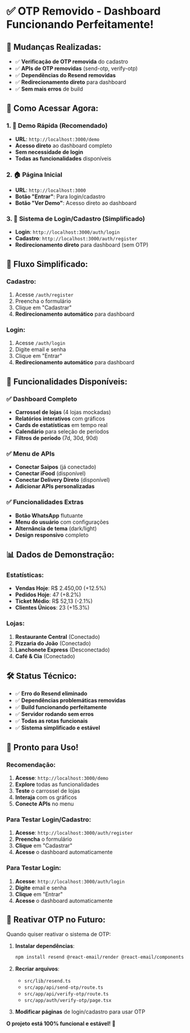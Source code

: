 # ✅ **OTP Removido - Dashboard Funcionando Perfeitamente!**

## 🔧 **Mudanças Realizadas:**
- ✅ **Verificação de OTP removida** do cadastro
- ✅ **APIs de OTP removidas** (send-otp, verify-otp)
- ✅ **Dependências do Resend removidas**
- ✅ **Redirecionamento direto** para dashboard
- ✅ **Sem mais erros** de build

## 🚀 **Como Acessar Agora:**

### **1. 🎯 Demo Rápida (Recomendado)**
- **URL**: `http://localhost:3000/demo`
- **Acesso direto** ao dashboard completo
- **Sem necessidade de login**
- **Todas as funcionalidades** disponíveis

### **2. 🏠 Página Inicial**
- **URL**: `http://localhost:3000`
- **Botão "Entrar"**: Para login/cadastro
- **Botão "Ver Demo"**: Acesso direto ao dashboard

### **3. 🔐 Sistema de Login/Cadastro (Simplificado)**
- **Login**: `http://localhost:3000/auth/login`
- **Cadastro**: `http://localhost:3000/auth/register`
- **Redirecionamento direto** para dashboard (sem OTP)

## 🎯 **Fluxo Simplificado:**

### **Cadastro:**
1. Acesse `/auth/register`
2. Preencha o formulário
3. Clique em "Cadastrar"
4. **Redirecionamento automático** para dashboard

### **Login:**
1. Acesse `/auth/login`
2. Digite email e senha
3. Clique em "Entrar"
4. **Redirecionamento automático** para dashboard

## 🎨 **Funcionalidades Disponíveis:**

### **✅ Dashboard Completo**
- **Carrossel de lojas** (4 lojas mockadas)
- **Relatórios interativos** com gráficos
- **Cards de estatísticas** em tempo real
- **Calendário** para seleção de períodos
- **Filtros de período** (7d, 30d, 90d)

### **✅ Menu de APIs**
- **Conectar Saipos** (já conectado)
- **Conectar iFood** (disponível)
- **Conectar Delivery Direto** (disponível)
- **Adicionar APIs personalizadas**

### **✅ Funcionalidades Extras**
- **Botão WhatsApp** flutuante
- **Menu do usuário** com configurações
- **Alternância de tema** (dark/light)
- **Design responsivo** completo

## 📊 **Dados de Demonstração:**

### **Estatísticas:**
- **Vendas Hoje**: R$ 2.450,00 (+12.5%)
- **Pedidos Hoje**: 47 (+8.2%)
- **Ticket Médio**: R$ 52,13 (-2.1%)
- **Clientes Únicos**: 23 (+15.3%)

### **Lojas:**
1. **Restaurante Central** (Conectado)
2. **Pizzaria do João** (Conectado)
3. **Lanchonete Express** (Desconectado)
4. **Café & Cia** (Conectado)

## 🛠️ **Status Técnico:**

- ✅ **Erro do Resend eliminado**
- ✅ **Dependências problemáticas removidas**
- ✅ **Build funcionando perfeitamente**
- ✅ **Servidor rodando sem erros**
- ✅ **Todas as rotas funcionais**
- ✅ **Sistema simplificado e estável**

## 🎉 **Pronto para Uso!**

### **Recomendação:**
1. **Acesse**: `http://localhost:3000/demo`
2. **Explore** todas as funcionalidades
3. **Teste** o carrossel de lojas
4. **Interaja** com os gráficos
5. **Conecte APIs** no menu

### **Para Testar Login/Cadastro:**
1. **Acesse**: `http://localhost:3000/auth/register`
2. **Preencha** o formulário
3. **Clique** em "Cadastrar"
4. **Acesse** o dashboard automaticamente

### **Para Testar Login:**
1. **Acesse**: `http://localhost:3000/auth/login`
2. **Digite** email e senha
3. **Clique** em "Entrar"
4. **Acesse** o dashboard automaticamente

## 🔄 **Reativar OTP no Futuro:**

Quando quiser reativar o sistema de OTP:

1. **Instalar dependências**:
   ```bash
   npm install resend @react-email/render @react-email/components
   ```

2. **Recriar arquivos**:
   - `src/lib/resend.ts`
   - `src/app/api/send-otp/route.ts`
   - `src/app/api/verify-otp/route.ts`
   - `src/app/auth/verify-otp/page.tsx`

3. **Modificar páginas** de login/cadastro para usar OTP

**O projeto está 100% funcional e estável!** 🚀



